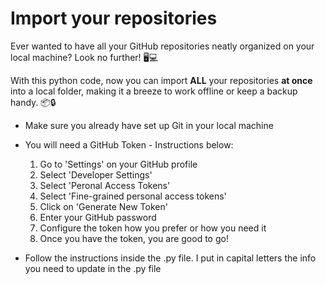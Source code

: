 # Import your repositories
Ever wanted to have all your GitHub repositories neatly organized on your local machine? Look no further! 🖥️💻

With this python code, now you can import **ALL** your repositories **at once** into a local folder, making it a breeze to work offline or keep a backup handy. 📦🔒

*   Make sure you already have set up Git in your local machine
*   You will need a GitHub Token - Instructions below:
      1. Go to 'Settings' on your GitHub profile
      2. Select 'Developer Settings'
      3. Select 'Peronal Access Tokens'
      4. Select 'Fine-grained personal access tokens'
      5. Click on 'Generate New Token'
      6. Enter your GitHub password
      7. Configure the token how you prefer or how you need it
      8. Once you have the token, you are good to go!

*   Follow the instructions inside the .py file. I put in capital letters the info you need to update in the .py file
